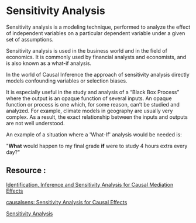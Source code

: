 # Sensitivity Analysis

Sensitivity analysis is a modeling technique, performed to analyze the effect of independent variables on a particular dependent variable under a given set of assumptions.

Sensitivity analysis is used in the business world and in the field of economics. It is commonly used by financial analysts and economists, and is also known as a what-if analysis.

In the world of Causal Inference the approach of sensitivity analysis directly models confounding variables or selection biases.

It is especially useful in the study and analysis of a “Black Box Process” where the output is an opaque function of several inputs. An opaque function or process is one which, for some reason, can’t be studied and analyzed. For example, climate models in geography are usually very complex. As a result, the exact relationship between the inputs and outputs are not well understood.

An example of a situation where a 'What-If' analysis would be needed is:

"**What** would happen to my final grade **if** were to study 4 hours extra every day?"

## **Resource** :

[Identification, Inference and Sensitivity Analysis for Causal Mediation Effects](https://imai.fas.harvard.edu/research/files/mediation.pdf)

[causalsens: Sensitivity Analysis for Causal Effects](https://cran.r-project.org/web/packages/causalsens/vignettes/causalsens.pdf)

[Sensitivity Analysis](https://www.investopedia.com/terms/s/sensitivityanalysis.asp)

